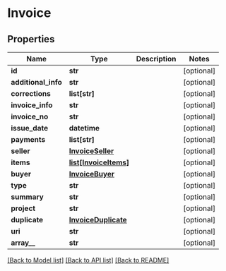 # Invoice

## Properties
Name | Type | Description | Notes
------------ | ------------- | ------------- | -------------
**id** | **str** |  | [optional] 
**additional_info** | **str** |  | [optional] 
**corrections** | **list[str]** |  | [optional] 
**invoice_info** | **str** |  | [optional] 
**invoice_no** | **str** |  | [optional] 
**issue_date** | **datetime** |  | [optional] 
**payments** | **list[str]** |  | [optional] 
**seller** | [**InvoiceSeller**](InvoiceSeller.md) |  | [optional] 
**items** | [**list[InvoiceItems]**](InvoiceItems.md) |  | [optional] 
**buyer** | [**InvoiceBuyer**](InvoiceBuyer.md) |  | [optional] 
**type** | **str** |  | [optional] 
**summary** | **str** |  | [optional] 
**project** | **str** |  | [optional] 
**duplicate** | [**InvoiceDuplicate**](InvoiceDuplicate.md) |  | [optional] 
**uri** | **str** |  | [optional] 
**array__** | **str** |  | [optional] 

[[Back to Model list]](../README.md#documentation-for-models) [[Back to API list]](../README.md#documentation-for-api-endpoints) [[Back to README]](../README.md)


